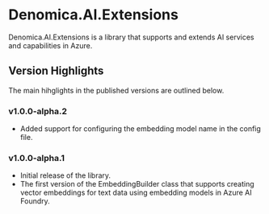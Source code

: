 # Denomica.AI.Extensions

Denomica.AI.Extensions is a library that supports and extends AI services and capabilities in Azure.

## Version Highlights

The main hihglights in the published versions are outlined below.

### v1.0.0-alpha.2

- Added support for configuring the embedding model name in the config file.

### v1.0.0-alpha.1

- Initial release of the library.
- The first version of the EmbeddingBuilder class that supports creating vector embeddings for text data using embedding models in Azure AI Foundry.